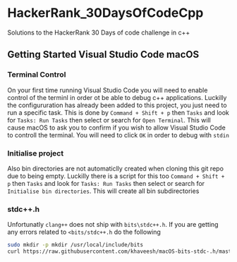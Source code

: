 # HackerRank_30DaysOfCodeCpp
Solutions to the HackerRank 30 Days of code challenge in c++


## Getting Started Visual Studio Code macOS
### Terminal Control
On your first time running Visual Studio Code you will need to enable control of the terminl in order ot be able to debug c++ applications. Luckilly the configururation has already been added to this project, you just need to run a specific task. This is done by `Command + Shift + p` then `Tasks` and look for `Tasks: Run Tasks` then select or search for `Open Terminal`. This will cause macOS to ask you to confirm if you wish to allow Visual Studio Code to controll the terminal. You will need to click `OK` in order to debug with `stdin`

### Initialise project
Also bin directories are not automaticlly created when cloning this git repo due to being empty. Luckilly there is a script for this too `Command + Shift + p` then `Tasks` and look for `Tasks: Run Tasks` then select or search for `Initialise bin directories`. This will create all bin subdirectories

### stdc++.h
Unfortunatly `clang++` does not ship with `bits\stdc++.h`. If you are getting any errors related to `<bits/stdc++.h` do the following
```bash
sudo mkdir -p mkdir /usr/local/include/bits
curl https://raw.githubusercontent.com/khaveesh/macOS-bits-stdc-.h/master/stdc%2B%2B.h > /usr/local/include/bits/stdc++.h
```